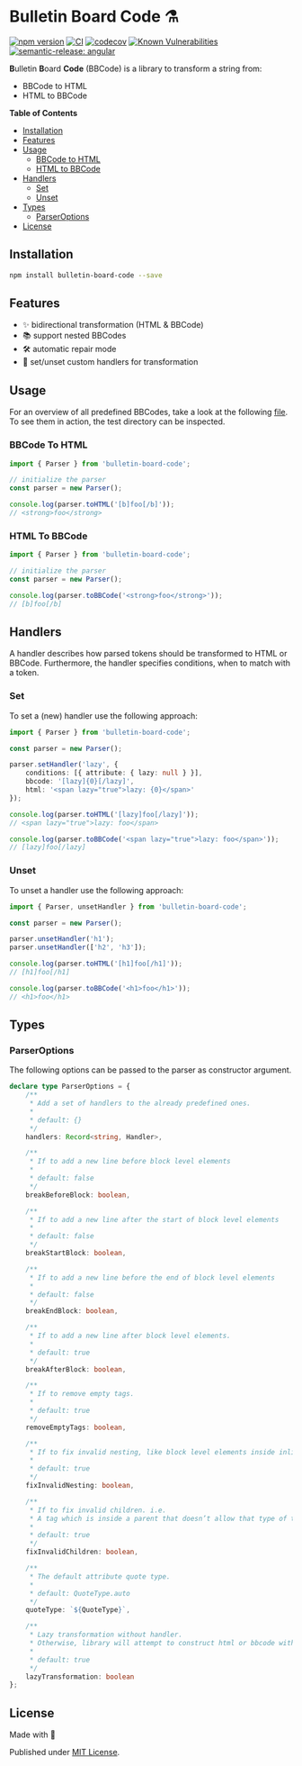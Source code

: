 # Bulletin Board Code ⚗️

[![npm version](https://badge.fury.io/js/bulletin-board-code.svg)](https://badge.fury.io/js/bulletin-board-code)
[![CI](https://github.com/tada5hi/bulletin-board-code/actions/workflows/main.yml/badge.svg)](https://github.com/tada5hi/bulletin-board-code/actions/workflows/main.yml)
[![codecov](https://codecov.io/gh/Tada5hi/bulletin-board-code/branch/master/graph/badge.svg?token=4KNSG8L13V)](https://codecov.io/gh/Tada5hi/bulletin-board-code)
[![Known Vulnerabilities](https://snyk.io/test/github/Tada5hi/bulletin-board-code/badge.svg)](https://snyk.io/test/github/Tada5hi/bulletin-board-code)
[![semantic-release: angular](https://img.shields.io/badge/semantic--release-angular-e10079?logo=semantic-release)](https://github.com/semantic-release/semantic-release)

**B**ulletin **B**oard **Code** (BBCode) is a library to transform a string from:
- BBCode to HTML
- HTML to BBCode

**Table of Contents**

- [Installation](#installation)
- [Features](#features)
- [Usage](#usage)
  - [BBCode to HTML](#bbcode-to-html)
  - [HTML to BBCode](#html-to-bbcode)
- [Handlers](#handlers)
  - [Set](#set)
  - [Unset](#unset)
- [Types](#types)
  - [ParserOptions](#parseroptions)
- [License](#license)

## Installation

```bash
npm install bulletin-board-code --save
```

## Features

- ✨ bidirectional transformation (HTML & BBCode)
- 📚 support nested BBCodes
- 🛠️ automatic repair mode
- 🧩 set/unset custom handlers for transformation

## Usage

For an overview of all predefined BBCodes,
take a look at the following [file](src/handler/constants.ts).
To see them in action, the test directory can be inspected.

### BBCode To HTML

```typescript
import { Parser } from 'bulletin-board-code';

// initialize the parser
const parser = new Parser();

console.log(parser.toHTML('[b]foo[/b]'));
// <strong>foo</strong>

```

### HTML To BBCode

```typescript
import { Parser } from 'bulletin-board-code';

// initialize the parser
const parser = new Parser();

console.log(parser.toBBCode('<strong>foo</strong>'));
// [b]foo[/b]
```

## Handlers

A handler describes how parsed tokens should be transformed to HTML or BBCode.
Furthermore, the handler specifies conditions, when to match with a token.

### Set

To set a (new) handler use the following approach:

```typescript
import { Parser } from 'bulletin-board-code';

const parser = new Parser();

parser.setHandler('lazy', {
    conditions: [{ attribute: { lazy: null } }],
    bbcode: '[lazy]{0}[/lazy]',
    html: '<span lazy="true">lazy: {0}</span>'
});

console.log(parser.toHTML('[lazy]foo[/lazy]'));
// <span lazy="true">lazy: foo</span>

console.log(parser.toBBCode('<span lazy="true">lazy: foo</span>'));
// [lazy]foo[/lazy]
```

### Unset

To unset a handler use the following approach:

```typescript
import { Parser, unsetHandler } from 'bulletin-board-code';

const parser = new Parser();

parser.unsetHandler('h1');
parser.unsetHandler(['h2', 'h3']);

console.log(parser.toHTML('[h1]foo[/h1]'));
// [h1]foo[/h1]

console.log(parser.toBBCode('<h1>foo</h1>'));
// <h1>foo</h1>
```

## Types
### ParserOptions

The following options can be passed to the parser as constructor argument.

```typescript
declare type ParserOptions = {
    /**
     * Add a set of handlers to the already predefined ones.
     *
     * default: {}
     */
    handlers: Record<string, Handler>,

    /**
     * If to add a new line before block level elements
     *
     * default: false
     */
    breakBeforeBlock: boolean,

    /**
     * If to add a new line after the start of block level elements
     *
     * default: false
     */
    breakStartBlock: boolean,

    /**
     * If to add a new line before the end of block level elements
     *
     * default: false
     */
    breakEndBlock: boolean,

    /**
     * If to add a new line after block level elements.
     *
     * default: true
     */
    breakAfterBlock: boolean,

    /**
     * If to remove empty tags.
     *
     * default: true
     */
    removeEmptyTags: boolean,

    /**
     * If to fix invalid nesting, like block level elements inside inline elements.
     *
     * default: true
     */
    fixInvalidNesting: boolean,

    /**
     * If to fix invalid children. i.e.
     * A tag which is inside a parent that doesn’t allow that type of tag as a child.
     *
     * default: true
     */
    fixInvalidChildren: boolean,

    /**
     * The default attribute quote type.
     *
     * default: QuoteType.auto
     */
    quoteType: `${QuoteType}`,

    /**
     * Lazy transformation without handler.
     * Otherwise, library will attempt to construct html or bbcode without handler.
     *
     * default: true
     */
    lazyTransformation: boolean
};
```

## License

Made with 💚

Published under [MIT License](./LICENSE).

